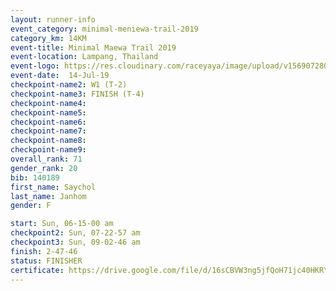```yaml
---
layout: runner-info 
event_category: minimal-meniewa-trail-2019 
category_km: 14KM 
event-title: Minimal Maewa Trail 2019 
event-location: Lampang, Thailand 
event-logo: https://res.cloudinary.com/raceyaya/image/upload/v1569072805/logo/minimal-trail_ktnvsp.jpg 
event-date:  14-Jul-19 
checkpoint-name2: W1 (T-2) 
checkpoint-name3: FINISH (T-4) 
checkpoint-name4: 
checkpoint-name5: 
checkpoint-name6: 
checkpoint-name7: 
checkpoint-name8: 
checkpoint-name9: 
overall_rank: 71
gender_rank: 20
bib: 140189
first_name: Saychol
last_name: Janhom
gender: F

start: Sun, 06-15-00 am
checkpoint2: Sun, 07-22-57 am
checkpoint3: Sun, 09-02-46 am
finish: 2-47-46
status: FINISHER
certificate: https://drive.google.com/file/d/16sCBVW3ng5jfQoH71jc40HKRYF5fZcQB/view?usp=sharing
---
```

